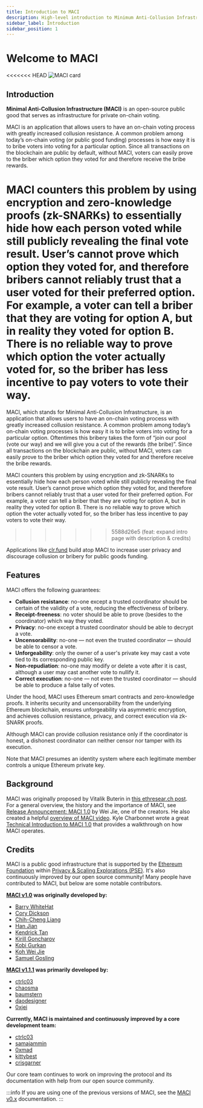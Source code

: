```yaml
---
title: Introduction to MACI
description: High-level introduction to Minimum Anti-Collusion Infrastructure (MACI)
sidebar_label: Introduction
sidebar_position: 1
---
```


# Welcome to MACI

<<<<<<< HEAD
![MACI card](/img/maci-card.png)

## Introduction

**Minimal Anti-Collusion Infrastructure (MACI)** is an open-source public good that serves as infrastructure for private on-chain voting.

MACI is an application that allows users to have an on-chain voting process with greatly increased collusion resistance. A common problem among today’s on-chain voting (or public good funding) processes is how easy it is to bribe voters into voting for a particular option. Since all transactions on the blockchain are public by default, without MACI, voters can easily prove to the briber which option they voted for and therefore receive the bribe rewards.

# MACI counters this problem by using encryption and zero-knowledge proofs (zk-SNARKs) to essentially hide how each person voted while still publicly revealing the final vote result. User’s cannot prove which option they voted for, and therefore bribers cannot reliably trust that a user voted for their preferred option. For example, a voter can tell a briber that they are voting for option A, but in reality they voted for option B. There is no reliable way to prove which option the voter actually voted for, so the briber has less incentive to pay voters to vote their way.

MACI, which stands for Minimal Anti-Collusion Infrastructure, is an application that allows users to have an on-chain voting process with greatly increased collusion resistance. A common problem among today’s on-chain voting processes is how easy it is to bribe voters into voting for a particular option. Oftentimes this bribery takes the form of “join our pool (vote our way) and we will give you a cut of the rewards (the bribe)”. Since all transactions on the blockchain are public, without MACI, voters can easily prove to the briber which option they voted for and therefore receive the bribe rewards.

MACI counters this problem by using encryption and zk-SNARKs to essentially hide how each person voted while still publicly revealing the final vote result. User’s cannot prove which option they voted for, and therefore bribers cannot reliably trust that a user voted for their preferred option. For example, a voter can tell a briber that they are voting for option A, but in reality they voted for option B. There is no reliable way to prove which option the voter actually voted for, so the briber has less incentive to pay voters to vote their way.

> > > > > > > 5588d26e5 (feat: expand intro page with description & credits)

Applications like [clr.fund](https://clr.fund/) build atop MACI to increase
user privacy and discourage collusion or bribery for public goods funding.

## Features

MACI offers the following guarantees:

- **Collusion resistance**: no-one except a trusted coordinator should be
  certain of the validity of a vote, reducing the effectiveness of bribery.
- **Receipt-freeness**: no voter should be able to prove (besides to the coordinator) which way they voted.
- **Privacy**: no-one except a trusted coordinator should be able to decrypt a
  vote.
- **Uncensorability**: no-one — not even the trusted coordinator — should be
  able to censor a vote.
- **Unforgeability**: only the owner of a user's private key may cast a vote
  tied to its corresponding public key.
- **Non-repudiation**: no-one may modify or delete a vote after it is cast,
  although a user may cast another vote to nullify it.
- **Correct execution**: no-one — not even the trusted coordinator — should be
  able to produce a false tally of votes.

Under the hood, MACI uses Ethereum smart contracts and zero-knowledge proofs.
It inherits security and uncensorability from the underlying Ethereum
blockchain, ensures unforgeability via asymmetric encryption, and achieves
collusion resistance, privacy, and correct execution via zk-SNARK proofs.

Although MACI can provide collusion resistance only if the coordinator is
honest, a dishonest coordinator can neither censor nor tamper with its
execution.

Note that MACI presumes an identity system where each legitimate member
controls a unique Ethereum private key.

## Background

MACI was originally proposed by Vitalik Buterin in [this ethresear.ch
post](https://ethresear.ch/t/minimal-anti-collusion-infrastructure/5413). For a general overview, the history and the importance of MACI, see [Release Announcement: MACI 1.0](/blog/maci-1-0-release) by Wei Jie, one of the creators. He also created a helpful [overview of MACI video](https://www.youtube.com/watch?v=sKuNj_IQVYI). Kyle Charbonnet wrote a great [Technical Introduction to MACI 1.0](/blog/maci-1-0-technical-introduction) that provides a walkthrough on how MACI operates.

## Credits

MACI is a public good infrastructure that is supported by the [Ethereum Foundation](https://ethereum.foundation/) within [Privacy &amp; Scaling Explorations (PSE)](https://pse.dev/). It's also continuously improved by our open source community! Many people have contributed to MACI, but below are some notable contributors.

**[MACI v1.0](/blog/maci-1-0-release) was originally developed by:**

- [Barry WhiteHat](https://github.com/barryWhiteHat)
- [Cory Dickson](https://github.com/corydickson)
- [Chih-Cheng Liang](https://twitter.com/ChihChengLiang)
- [Han Jian](https://han0110.github.io/)
- [Kendrick Tan](https://kndrck.co/)
- [Kirill Goncharov](https://github.com/xuhcc)
- [Kobi Gurkan](http://kobi.one/)
- [Koh Wei Jie](https://kohweijie.com)
- [Samuel Gosling](https://twitter.com/xGozzy)

**[MACI v1.1.1](/blog/maci-v1-1-1-release) was primarily developed by:**

- [ctrlc03](https://github.com/ctrlc03)
- [chaosma](https://github.com/chaosma)
- [baumstern](https://github.com/baumstern)
- [daodesigner](https://github.com/daodesigner)
- [0xjei](https://github.com/0xjei)

**Currently, MACI is maintained and continuously improved by a core development team:**

- [ctrlc03](https://github.com/ctrlc03)
- [samajammin](https://github.com/samajammin)
- [0xmad](https://github.com/0xmad)
- [kittybest](https://github.com/kittybest)
- [crisgarner](https://github.com/crisgarner)

Our core team continues to work on improving the protocol and its documentation with help from our open source community.

:::info
If you are using one of the previous versions of MACI, see the [MACI v0.x](/docs/v0.x/introduction) documentation.
:::
